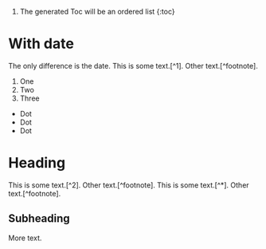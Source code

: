 1. The generated Toc will be an ordered list
{:toc}
  
# With date

The only difference is the date. This is some text.[^1]. Other text.[^footnote].

1. One
2. Two
3. Three

* Dot
* Dot
* Dot

# Heading
This is some text.[^2]. Other text.[^footnote]. This is some text.[^\*]. Other text.[^footnote].

## Subheading

More text.
